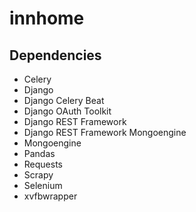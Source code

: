 # innhome

## Dependencies
* Celery
* Django
* Django Celery Beat
* Django OAuth Toolkit
* Django REST Framework
* Django REST Framework Mongoengine
* Mongoengine
* Pandas
* Requests
* Scrapy
* Selenium
* xvfbwrapper